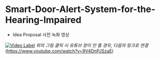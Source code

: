 # Smart-Door-Alert-System-for-the-Hearing-Impaired

- Idea Proposal 사전 녹화 영상

[![Video Label](https://i.ytimg.com/vi/9V4DnPJSzaE/hqdefault.jpg?sqp=-oaymwFBCNACELwBSFryq4qpAzMIARUAAIhCGAHYAQHiAQoIGBACGAY4AUAB8AEB-AH-CYAC0AWKAgwIABABGGUgXShKMA8=&rs=AOn4CLCshPp73gpSKit1DUZwa4ww10QjzQ)](https://www.youtube.com/watch?v=9V4DnPJSzaE)
*위의 그림 클릭 시 유튜브 창이 안 뜰 경우, 다음의 링크로 연결* (https://www.youtube.com/watch?v=9V4DnPJSzaE)
